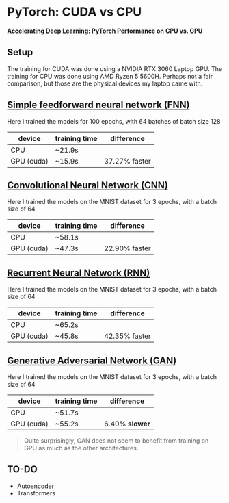 # PyTorch: CUDA vs CPU

[**Accelerating Deep Learning: PyTorch Performance on CPU vs. GPU**](./Accelerating%20Deep%20Learning%20-%20PyTorch%20Performance%20on%20CPU%20vs.%20GPU.pdf)

## Setup

The training for CUDA was done using a NVIDIA RTX 3060 Laptop GPU. The training for CPU was done using AMD Ryzen 5 5600H. Perhaps not a fair comparison, but those are the physical devices my laptop came with.

## [Simple feedforward neural network (FNN)](./FNN.ipynb)

Here I trained the models for 100 epochs, with 64 batches of batch size 128

| device     | training time | difference    |
| ---------- | ------------- | ------------- |
| CPU        | ~21.9s        |               |
| GPU (cuda) | ~15.9s        | 37.27% faster |

## [Convolutional Neural Network (CNN)](./CNN.ipynb)

Here I trained the models on the MNIST dataset for 3 epochs, with a batch size of 64

| device     | training time | difference    |
| ---------- | ------------- | ------------- |
| CPU        | ~58.1s        |               |
| GPU (cuda) | ~47.3s        | 22.90% faster |

## [Recurrent Neural Network (RNN)](./RNN.ipynb)

Here I trained the models on the MNIST dataset for 3 epochs, with a batch size of 64

| device     | training time | difference    |
| ---------- | ------------- | ------------- |
| CPU        | ~65.2s        |               |
| GPU (cuda) | ~45.8s        | 42.35% faster |

## [Generative Adversarial Network (GAN)](./GAN.ipynb)

Here I trained the models on the MNIST dataset for 3 epochs, with a batch size of 64

| device     | training time | difference       |
| ---------- | ------------- | ---------------- |
| CPU        | ~51.7s        |                  |
| GPU (cuda) | ~55.2s        | 6.40% **slower** |

> Quite surprisingly, GAN does not seem to benefit from training on GPU as much as the other architectures.

## TO-DO

- Autoencoder
- Transformers
